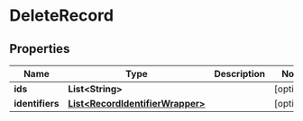 

# DeleteRecord


## Properties

| Name | Type | Description | Notes |
|------------ | ------------- | ------------- | -------------|
|**ids** | **List&lt;String&gt;** |  |  [optional] |
|**identifiers** | [**List&lt;RecordIdentifierWrapper&gt;**](RecordIdentifierWrapper.md) |  |  [optional] |



